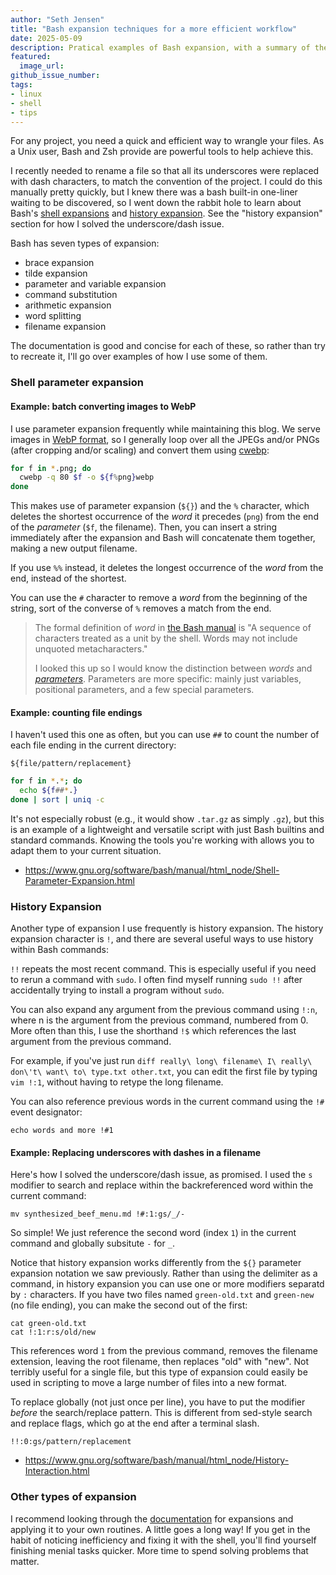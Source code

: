 ```yaml
---
author: "Seth Jensen"
title: "Bash expansion techniques for a more efficient workflow"
date: 2025-05-09
description: Pratical examples of Bash expansion, with a summary of the different types
featured:
  image_url:
github_issue_number: 
tags:
- linux
- shell
- tips
---
```


For any project, you need a quick and efficient way to wrangle your files. As a Unix user, Bash and Zsh provide are powerful tools to help achieve this.

I recently needed to rename a file so that all its underscores were replaced with dash characters, to match the convention of the project. I could do this manually pretty quickly, but I knew there was a bash built-in one-liner waiting to be discovered, so I went down the rabbit hole to learn about Bash's [shell expansions](https://www.gnu.org/software/bash/manual/html_node/Shell-Expansions.html) and [history expansion](https://www.gnu.org/software/bash/manual/html_node/History-Interaction.html). See the "history expansion" section for how I solved the underscore/dash issue.

Bash has seven types of expansion:

- brace expansion
- tilde expansion
- parameter and variable expansion
- command substitution
- arithmetic expansion
- word splitting
- filename expansion 

The documentation is good and concise for each of these, so rather than try to recreate it, I'll go over examples of how I use some of them.

### Shell parameter expansion

#### Example: batch converting images to WebP

I use parameter expansion frequently while maintaining this blog. We serve images in [WebP format](/blog/2014/01/webp-images-experiment-on-end-point/), so I generally loop over all the JPEGs and/or PNGs (after cropping and/or scaling) and convert them using [cwebp](https://developers.google.com/speed/webp/docs/cwebp):

```bash
for f in *.png; do
  cwebp -q 80 $f -o ${f%png}webp
done
```

This makes use of parameter expansion (`${}`) and the `%` character, which deletes the shortest occurrence of the *word* it precedes (`png`) from the end of the *parameter* (`$f`, the filename). Then, you can insert a string immediately after the expansion and Bash will concatenate them together, making a new output filename.

If you use `%%` instead, it deletes the longest occurrence of the *word* from the end, instead of the shortest.

You can use the `#` character to remove a *word* from the beginning of the string, sort of the converse of `%` removes a match from the end.

> The formal definition of *word* in [the Bash manual](https://www.gnu.org/software///bash/manual/bash.html) is "A sequence of characters treated as a unit by the shell. Words may not include unquoted metacharacters."
>
> I looked this up so I would know the distinction between *words* and [*parameters*](https://www.gnu.org/software///bash/manual/bash.html#Shell-Parameters). Parameters are more specific: mainly just variables, positional parameters, and a few special parameters.

#### Example: counting file endings

I haven't used this one as often, but you can use `##` to count the number of each file ending in the current directory:

`${file/pattern/replacement}`

```bash
for f in *.*; do
  echo ${f##*.}
done | sort | uniq -c
```

It's not especially robust (e.g., it would show `.tar.gz` as simply `.gz`), but this is an example of a lightweight and versatile script with just Bash builtins and standard commands. Knowing the tools you're working with allows you to adapt them to your current situation.

* https://www.gnu.org/software/bash/manual/html_node/Shell-Parameter-Expansion.html

### History Expansion

Another type of expansion I use frequently is history expansion. The history expansion character is `!`, and there are several useful ways to use history within Bash commands:

`!!` repeats the most recent command. This is especially useful if you need to rerun a command with `sudo`. I often find myself running `sudo !!` after accidentally trying to install a program without `sudo`.

You can also expand any argument from the previous command using `!:n`, where n is the argument from the previous command, numbered from 0. More often than this, I use the shorthand `!$` which references the last argument from the previous command.

For example, if you've just run `diff really\ long\ filename\ I\ really\ don\'t\ want\ to\ type.txt other.txt`, you can edit the first file by typing `vim !:1`, without having to retype the long filename.

You can also reference previous words in the current command using the `!#` event designator:

```plain
echo words and more !#1
```

#### Example: Replacing underscores with dashes in a filename

Here's how I solved the underscore/dash issue, as promised. I used the `s` modifier to search and replace within the backreferenced word within the current command:

```plain
mv synthesized_beef_menu.md !#:1:gs/_/-
```

So simple! We just reference the second word (index `1`) in the current command and globally subsitute `-` for `_`.

Notice that history expansion works differently from the `${}` parameter expansion notation we saw previously. Rather than using the delimiter as a command, in history expansion you can use one or more modifiers separatd by `:` characters. If you have two files named `green-old.txt` and `green-new` (no file ending), you can make the second out of the first:

```plain
cat green-old.txt
cat !:1:r:s/old/new
```

This references word `1` from the previous command, removes the filename extension, leaving the root filename, then replaces "old" with "new". Not terribly useful for a single file, but this type of expansion could easily be used in scripting to move a large number of files into a new format.

To replace globally (not just once per line), you have to put the modifier *before* the search/replace pattern. This is different from sed-style search and replace flags, which go at the end after a terminal slash.

```plain
!!:0:gs/pattern/replacement
```

* https://www.gnu.org/software/bash/manual/html_node/History-Interaction.html

### Other types of expansion

I recommend looking through the [documentation](https://www.gnu.org/software/bash/manual/html_node/Shell-Expansions.html) for expansions and applying it to your own routines. A little goes a long way! If you get in the habit of noticing inefficiency and fixing it with the shell, you'll find yourself finishing menial tasks quicker. More time to spend solving problems that matter.
